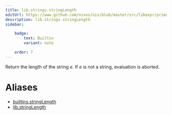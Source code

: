 ```yaml
---
title: lib.strings.stringLength
editUrl: https://www.github.com/nixos/nix/blob/master/src/libexpr/primops.cc
description: lib.strings.stringLength
sidebar:

    badge:
        text: Builtin
        variant: note

    order: 7
---
```


Return the length of the string *e*. If *e* is not a string,
evaluation is aborted.


# Aliases

- [builtins.stringLength](/nix-doc-comments/reference/builtins/builtins-stringLength)
- [lib.stringLength](/nix-doc-comments/reference/lib/lib-stringLength)


